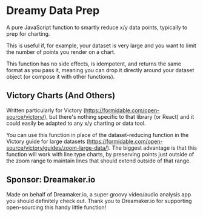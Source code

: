 # Dreamy Data Prep

A pure JavaScript function to smartly reduce x/y data points, typically to prep for charting.

This is useful if, for example, your dataset is very large and you want to limit the number of points you render on a chart.

This function has no side effects, is idempotent, and returns the same format as you pass it, meaning you can drop it directly around your dataset object (or compose it with other functions).

## Victory Charts (And Others)

Written particularly for Victory (https://formidable.com/open-source/victory/), but there's nothing specific to that library (or React) and it could easily be adapted to any x/y charting or data tool.

You can use this function in place of the dataset-reducing function in the Victory guide for large datasets (https://formidable.com/open-source/victory/guides/zoom-large-data/). The biggest advantage is that this function will work with line type charts, by preserving points just outside of the zoom range to maintain lines that should extend outside of that range.

## Sponsor: Dreamaker.io

Made on behalf of Dreamaker.io, a super groovy video/audio analysis app you should definitely check out. Thank you to Dreamaker.io for supporting open-sourcing this handy little function!